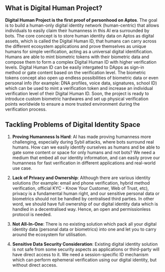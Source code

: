 ## What is Digital Human Project?

**Digital Human Project is the first proof of personhood on Aptos**. The goal is to build a human-only digital identity network (human-centric) that allows individuals to easily claim their humanness in this AI era surrounded by bots. The core concept is to store human identity data on Aptos as digital assets, which is called the Digital Human ID, that humans can carry across the different ecosystem applications and prove themselves as unique humans for simple verification, acting as a universal digital identification. Humans are able to mint biometric tokens with their biometric data and compose them to form a complex Digital Human ID with higher verification levels. Digital Human ID can be easily intergated to DApps as sign-in method or gate content based on the verification level. The biometric tokens concept also open up endless possibilities of biometric data or even personal info (for example: DNA profiles, voice data, signatures, school ID) which can be used to mint a verification token and increase an individual verification level of their Digital Human ID. Soon, the project is ready to introduce custom biometric hardwares and set up physical verification points worldwide to ensure a more trusted environment during the verification process.

## Tackling Problems of Digital Identity Space

1.  **Proving Humanness Is Hard**: AI has made proving humanness more challenging, especially during Sybil attacks, where bots surround real humans. How can we easily identify ourselves as humans and be able to gate some content or space for only humans and not bots? We need a medium that embed all our identity information, and can easily prove our humanness for fast verification in different applications and real-world use case.
   
2.  **Lack of Privacy and Ownership**: Although there are various identity solutions (for example: email and phone verification, hybrid method verification, official KYC - Know Your Customer, Web of Trust, etc), privacy is a fundamental human right, and our sensitive personal data or biometrics should not be handled by centralised third parties. In other word, we should have full ownership of our digital identity data which is handled in a decentralised way. Hence, an open and permissionless protocol is needed.

3.  **Not All-In-One**: There is no existing solution which pack all your digital identity data (personal data or biometrics) into one and let you to carry around the ecosystem for utilisation.

4.  **Sensitive Data Security Consideration**: Existing digital identity solution is not safe from some security aspects as applications or third-party will have direct access to it. We need a session-specific ID mechanism which can perform ephemeral verification using our digital identity, but without direct access.
